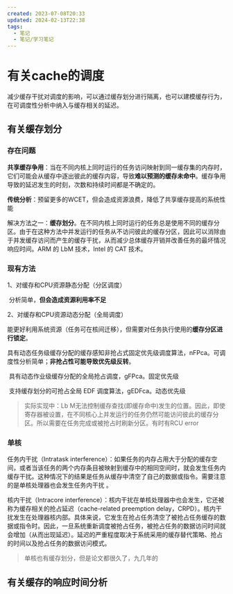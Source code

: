 ```yaml
---
created: 2023-07-08T20:33
updated: 2024-02-13T22:38
tags:
  - 笔记
  - 笔记/学习笔记
---
```


# 有关cache的调度

减少缓存干扰对调度的影响，可以通过缓存划分进行隔离，也可以建模缓存行为，在可调度性分析中纳入与缓存相关的延迟。

## 有关缓存划分

### 存在问题

**共享缓存争用**：当在不同内核上同时运行的任务访问映射到同一缓存集的内存时，它们可能会从缓存中逐出彼此的缓存内容，导致**难以预测的缓存未命中**。缓存争用导致的延迟发生的时刻，次数和持续时间都是不确定的。

**传统分析**：预留更多的WCET，但会造成资源浪费，降低了共享缓存提高的系统性能

解决方法之一：**缓存划分**。在不同内核上同时运行的任务总是使用不同的缓存分区。由于在这种方法中并发运行的任务从不访问彼此的缓存分区，因此可以消除由于并发缓存访问而产生的缓存干扰，从而减少总体缓存开销并改善任务的最坏情况响应时间。ARM 的 LbM 技术，Intel 的 CAT 技术。

### 现有方法

1、对缓存和CPU资源静态分配（分区调度）

​		分析简单，**但会造成资源利用率不足**

2、对缓存和CPU资源动态分配（全局调度）

​		能更好利用系统资源（任务可在核间迁移），但需要对任务执行使用的**缓存分区进行锁定**。

​		具有动态任务级缓存分配的缓存感知非抢占式固定优先级调度算法，nFPca。可调度性分析简单；**非抢占性可能导致优先级反转**。

​		具有动态作业级缓存分配的全局抢占调度，gFPca。固定优先级

​		支持缓存划分的可抢占全局 EDF 调度算法，gEDFca。动态优先级

> 实际实现中：Lb M无法控制缓存查找(即缓存命中)发生的位置。因此，即使寄存器被设置，在不同核心上并发运行的任务仍然可能访问彼此的缓存分区。所以需要在任务完成或被抢占时刷新分区。有时有RCU error
>

### 单核

任务内干扰（Intratask interference）：如果任务的内存占用大于分配的缓存空间，或者当该任务的两个内存条目被映射到缓存中的相同空间时，就会发生任务内缓存干扰。这种情况下的结果是任务从缓存中清空了自己的数据或指令。需要注意的是单核处理器也会发生任务内干扰 。

核内干扰（Intracore interference）：核内干扰在单核处理器中也会发生，它还被称为缓存相关的抢占延迟（cache-related preemption delay，CRPD）。核内干扰发生在处理器核内部。具体来说，它发生在抢占任务清空了被抢占任务缓存的数据或指令时。因此，一旦系统重新调度被抢占任务，被抢占任务的数据访问时间就会增加（从而出现延迟）。延迟的严重程度取决于系统采用的缓存替代策略、抢占的时间以及抢占任务的数据访问模式。

> 单核也有缓存划分，但是论文都很久了，九几年的

## 有关缓存的响应时间分析

